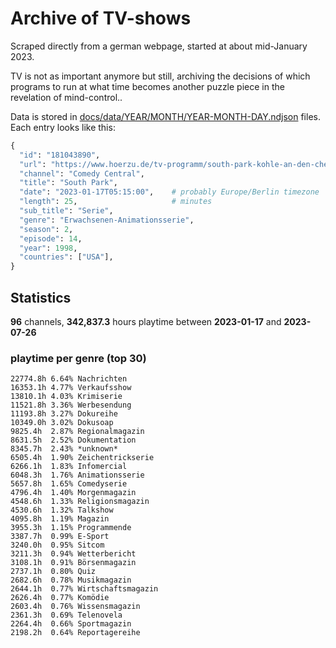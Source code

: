 # Archive of TV-shows

Scraped directly from a german webpage, started at about mid-January 2023.

TV is not as important anymore but still, archiving the decisions of which programs to run at what time
becomes another puzzle piece in the revelation of mind-control.. 

Data is stored in [docs/data/YEAR/MONTH/YEAR-MONTH-DAY.ndjson](docs/data/) files. 
Each entry looks like this:

```python
{
  "id": "181043890", 
  "url": "https://www.hoerzu.de/tv-programm/south-park-kohle-an-den-chefkoch/bid_181043890/", 
  "channel": "Comedy Central", 
  "title": "South Park", 
  "date": "2023-01-17T05:15:00",    # probably Europe/Berlin timezone 
  "length": 25,                     # minutes 
  "sub_title": "Serie", 
  "genre": "Erwachsenen-Animationsserie", 
  "season": 2, 
  "episode": 14, 
  "year": 1998, 
  "countries": ["USA"],
}
```

## Statistics

**96** channels, **342,837.3** hours playtime between **2023-01-17** and **2023-07-26**


### playtime per genre (top 30)

    22774.8h 6.64% Nachrichten
    16353.1h 4.77% Verkaufsshow
    13810.1h 4.03% Krimiserie
    11521.8h 3.36% Werbesendung
    11193.8h 3.27% Dokureihe
    10349.0h 3.02% Dokusoap
    9825.4h  2.87% Regionalmagazin
    8631.5h  2.52% Dokumentation
    8345.7h  2.43% *unknown*
    6505.4h  1.90% Zeichentrickserie
    6266.1h  1.83% Infomercial
    6048.3h  1.76% Animationsserie
    5657.8h  1.65% Comedyserie
    4796.4h  1.40% Morgenmagazin
    4548.6h  1.33% Religionsmagazin
    4530.6h  1.32% Talkshow
    4095.8h  1.19% Magazin
    3955.3h  1.15% Programmende
    3387.7h  0.99% E-Sport
    3240.0h  0.95% Sitcom
    3211.3h  0.94% Wetterbericht
    3108.1h  0.91% Börsenmagazin
    2737.1h  0.80% Quiz
    2682.6h  0.78% Musikmagazin
    2644.1h  0.77% Wirtschaftsmagazin
    2626.4h  0.77% Komödie
    2603.4h  0.76% Wissensmagazin
    2361.3h  0.69% Telenovela
    2264.4h  0.66% Sportmagazin
    2198.2h  0.64% Reportagereihe
